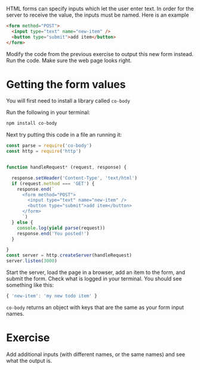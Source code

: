 HTML forms can specify inputs which let the user enter text. In order for the server to receive the value, the inputs must be named. Here is an example

```html
<form method="POST">
  <input type="text" name="new-item" />
  <button type="submit">add item</button>
</form>
```

Modify the code from the previous exercise to output this new form instead. Run the code. Make sure the web page looks right.

# Getting the form values

You will first need to install a library called `co-body`

Run the following in your terminal:

```sh
npm install co-body
```

Next try putting this code in a file an running it:

```js
const parse = require('co-body')
const http = require('http')


function handleRequest* (request, response) {

  response.setHeader('Content-Type', 'text/html')
  if (request.method === 'GET') {
    response.end(`
      <form method="POST">
        <input type="text" name="new-item" />
        <button type="submit">add item</button>
      </form>
      `)
  } else {
    console.log(yield parse(request))
    response.end('You posted!')
  }

}
const server = http.createServer(handleRequest)
server.listen(3000)
```

Start the server, load the page in a browser, add an item to the form, and submit the form. Check what is logged in your terminal. You should see something like this:

```js
{ 'new-item': 'my new todo item' }
```

`co-body` returns an object with keys that are the same as your form input names. 


# Exercise

Add additional inputs (with different names, or the same names) and see what the output is.
